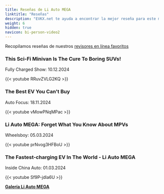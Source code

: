 ```yaml
---
title: Reseñas de Li Auto MEGA
linktitle: "Reseñas"
description: "EVKX.net te ayuda a encontrar la mejor reseña para este modelo."
weight: 6
hidden: true
navicon: bi-person-video2
---
```

Recopilamos reseñas de nuestros [revisores en línea favoritos](../../../../../guides/evreviewers/)

<div class="container text-center shadow p-2 pe-4 mb-5 bg-body-tertiary rounded border">
<h3>This Sci-Fi Minivan Is The Cure To Boring SUVs!</h3>
<p>Fully Charged Show: 10.12.2024</p>

{{< youtube RRuvZVLG2KQ >}}

</div>
<div class="container text-center shadow p-2 pe-4 mb-5 bg-body-tertiary rounded border">
<h3>The Best EV You Can&#39;t Buy</h3>
<p>Auto Focus: 18.11.2024</p>

{{< youtube vMowPNqMPac >}}

</div>
<div class="container text-center shadow p-2 pe-4 mb-5 bg-body-tertiary rounded border">
<h3>Li Auto MEGA: Forget What You Know About MPVs</h3>
<p>Wheelsboy: 05.03.2024</p>

{{< youtube prNvog3HFBoU >}}

</div>
<div class="container text-center shadow p-2 pe-4 mb-5 bg-body-tertiary rounded border">
<h3>The Fastest-charging EV In The World - Li Auto MEGA</h3>
<p>Inside China Auto: 01.03.2024</p>

{{< youtube Sf9P-jdla6U >}}

</div>
<div class="mt-3 mb-3">
<a href="../gallery/" class="text-decoration-none text-black">
<strong><i class="bi-arrow-left"></i>Galería  </strong>
</a>
<a href="../" class="text-decoration-none text-black float-end">
<strong>Li Auto MEGA <i class="bi-arrow-right"></i></strong>
</a>
</div>
